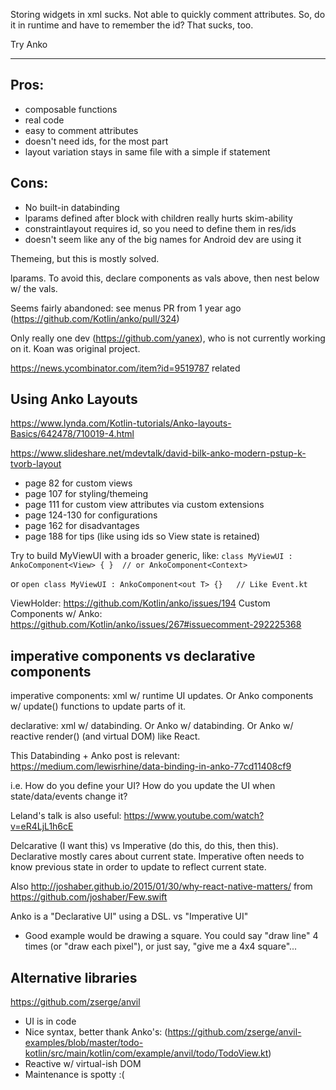 Storing widgets in xml sucks. Not able to quickly comment attributes. So, do it in runtime and have to remember the id? That sucks, too.

Try Anko

---

## Pros:
- composable functions
- real code
- easy to comment attributes
- doesn't need ids, for the most part
- layout variation stays in same file with a simple if statement

## Cons:
- No built-in databinding
- lparams defined after block with children really hurts skim-ability
- constraintlayout requires id, so you need to define them in res/ids
- doesn't seem like any of the big names for Android dev are using it

Themeing, but this is mostly solved.

lparams. To avoid this, declare components as vals above, then nest below w/ the vals.

Seems fairly abandoned: see menus PR from 1 year ago (https://github.com/Kotlin/anko/pull/324)

Only really one dev (https://github.com/yanex), who is not currently working on it. Koan was original project.


https://news.ycombinator.com/item?id=9519787 related

## Using Anko Layouts
https://www.lynda.com/Kotlin-tutorials/Anko-layouts-Basics/642478/710019-4.html

https://www.slideshare.net/mdevtalk/david-bilk-anko-modern-pstup-k-tvorb-layout
- page 82 for custom views
- page 107 for styling/themeing
- page 111 for custom view attributes via custom extensions
- page 124-130 for configurations
- page 162 for disadvantages
- page 188 for tips (like using ids so View state is retained)

Try to build MyViewUI with a broader generic, like:
`class MyViewUI : AnkoComponent<View> { }  // or AnkoComponent<Context>`

or
`open class MyViewUI : AnkoComponent<out T> {}   // Like Event.kt`


ViewHolder: https://github.com/Kotlin/anko/issues/194
Custom Components w/ Anko: https://github.com/Kotlin/anko/issues/267#issuecomment-292225368


## imperative components vs declarative components
imperative components: xml w/ runtime UI updates. Or Anko components w/ update() functions to update parts of it.

declarative: xml w/ databinding. Or Anko w/ databinding. Or Anko w/ reactive render() (and virtual DOM) like React.

This Databinding + Anko post is relevant: https://medium.com/lewisrhine/data-binding-in-anko-77cd11408cf9

i.e. How do you define your UI? How do you update the UI when state/data/events change it?

Leland's talk is also useful: https://www.youtube.com/watch?v=eR4LjL1h6cE

Delcarative (I want this) vs Imperative (do this, do this, then this). Declarative mostly cares about current state. Imperative often needs to know previous state in order to update to reflect current state.

Also http://joshaber.github.io/2015/01/30/why-react-native-matters/ from https://github.com/joshaber/Few.swift

Anko is a "Declarative UI" using a DSL. vs "Imperative UI"
- Good example would be drawing a square. You could say "draw line" 4 times (or "draw each pixel"), or just say, "give me a 4x4 square"...


## Alternative libraries
https://github.com/zserge/anvil
- UI is in code
- Nice syntax, better thank Anko's: (https://github.com/zserge/anvil-examples/blob/master/todo-kotlin/src/main/kotlin/com/example/anvil/todo/TodoView.kt)
- Reactive w/ virtual-ish DOM
- Maintenance is spotty :(